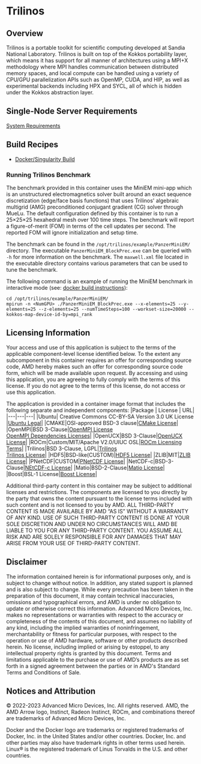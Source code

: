 # Trilinos

## Overview
Trilinos is a portable toolkit for scientific computing developed at Sandia National Laboratory. Trilinos is built on top of the Kokkos portability layer, which means it has support for all manner of architectures using a MPI+X methodology where MPI handles communication between distributed memory spaces, and local compute can be handled using a variety of CPU/GPU parallelization APIs such as OpenMP, CUDA, and HIP, as well as experimental backends including HPX and SYCL, all of which is hidden under the Kokkos abstraction layer.

## Single-Node Server Requirements
[System Requirements](/README.md#single-node-server-requirements) 

## Build Recipes
- [Docker/Singularity Build](/trilinos/docker/)

### Running Trilinos Benchmark
The benchmark provided in this container uses the MiniEM mini-app which is an unstructured electromagnetics solver built around an exact sequence discretization (edge/face basis functions) that uses Trilinos' algebraic multigrid (AMG) preconditioned conjugant gradient (CG) solver through MueLu. The default configuration defined by this container is to run a 25&times;25&times;25 hexahedral mesh over 100 time steps. The benchmark will report a figure-of-merit (FOM) in terms of the cell updates per second. The reported FOM will ignore initialization and setup time.

The benchmark can be found in the `/opt/trilinos/example/PanzerMiniEM/` directory. The executable `PanzerMiniEM_BlockPrec.exe` can be queried with `-h` for more information on the benchmark. The `maxwell.xml` file located in the executable directory contains various parameters that can be used to tune the benchmark.

The following command is an example of running the MiniEM benchmark in interactive mode (see: [docker build instructions](/trilinos/docker/README.md)):
```
cd /opt/trilinos/example/PanzerMiniEM/
mpirun -n <NumGPU> ./PanzerMiniEM_BlockPrec.exe --x-elements=25 --y-elements=25 --z-elements=25 --numTimeSteps=100 --workset-size=20000 --kokkos-map-device-id-by=mpi_rank
```

## Licensing Information
Your access and use of this application is subject to the terms of the applicable component-level license identified below. To the extent any subcomponent in this container requires an offer for corresponding source code, AMD hereby makes such an offer for corresponding source code form, which will be made available upon request. By accessing and using this application, you are agreeing to fully comply with the terms of this license. If you do not agree to the terms of this license, do not access or use this application.

The application is provided in a container image format that includes the following separate and independent components:
|Package | License | URL|
|---|---|---|
|Ubuntu| Creative Commons CC-BY-SA Version 3.0 UK License |[Ubuntu Legal](https://ubuntu.com/legal)|
|CMAKE|OSI-approved BSD-3 clause|[CMake License](https://cmake.org/licensing/)|
|OpenMPI|BSD 3-Clause|[OpenMPI License](https://www-lb.open-mpi.org/community/license.php)<br /> [OpenMPI Dependencies Licenses](https://docs.open-mpi.org/en/v5.0.x/license/index.html)|
|OpenUCX|BSD 3-Clause|[OpenUCX License](https://openucx.org/license/)|
|ROCm|Custom/MIT/Apache V2.0/UIUC OSL|[ROCm Licensing Terms](https://rocm.docs.amd.com/en/latest/release/licensing.html)|
|Trilinos|BSD 3-Clause, LGPL|[Trilinos](https://github.com/trilinos/Trilinos)<br >[Trilinos License](https://trilinos.github.io/license.html)|
|HDF5|BSD-like(CUSTOM)|[HDF5 License](https://github.com/HDFGroup/hdf5/blob/develop/COPYING)|
|ZLIB|MIT|[ZLIB License](https://github.com/madler/zlib?tab=License-1-ov-file#readme)|
|PNetCDF|CUSTOM|[PNetCDF License](https://github.com/Parallel-NetCDF/PnetCDF/blob/master/COPYRIGHT)|
|NetCDF-c|BSD-3-Clause|[NEtCDF-c License](https://github.com/Unidata/netcdf-c?tab=BSD-3-Clause-1-ov-file#readme)|
|Matio|BSD-2-Clause|[Matio License](https://github.com/tbeu/matio?tab=BSD-2-Clause-1-ov-file#readme)|
|Boost|BSL-1 License|[Boost License](https://github.com/boostorg/boost?tab=BSL-1.0-1-ov-file#readme)|

Additional third-party content in this container may be subject to additional licenses and restrictions. The components are licensed to you directly by the party that owns the content pursuant to the license terms included with such content and is not licensed to you by AMD. ALL THIRD-PARTY CONTENT IS MADE AVAILABLE BY AMD “AS IS” WITHOUT A WARRANTY OF ANY KIND. USE OF SUCH THIRD-PARTY CONTENT IS DONE AT YOUR SOLE DISCRETION AND UNDER NO CIRCUMSTANCES WILL AMD BE LIABLE TO YOU FOR ANY THIRD-PARTY CONTENT. YOU ASSUME ALL RISK AND ARE SOLELY RESPONSIBLE FOR ANY DAMAGES THAT MAY ARISE FROM YOUR USE OF THIRD-PARTY CONTENT.

## Disclaimer
The information contained herein is for informational purposes only, and is subject to change without notice. In addition, any stated support is planned and is also subject to change. While every precaution has been taken in the preparation of this document, it may contain technical inaccuracies, omissions and typographical errors, and AMD is under no obligation to update or otherwise correct this information. Advanced Micro Devices, Inc. makes no representations or warranties with respect to the accuracy or completeness of the contents of this document, and assumes no liability of any kind, including the implied warranties of noninfringement, merchantability or fitness for particular purposes, with respect to the operation or use of AMD hardware, software or other products described herein. No license, including implied or arising by estoppel, to any intellectual property rights is granted by this document. Terms and limitations applicable to the purchase or use of AMD’s products are as set forth in a signed agreement between the parties or in AMD's Standard Terms and Conditions of Sale.

## Notices and Attribution
© 2022-2023 Advanced Micro Devices, Inc. All rights reserved. AMD, the AMD Arrow logo, Instinct, Radeon Instinct, ROCm, and combinations thereof are trademarks of Advanced Micro Devices, Inc.

Docker and the Docker logo are trademarks or registered trademarks of Docker, Inc. in the United States and/or other countries. Docker, Inc. and other parties may also have trademark rights in other terms used herein. Linux® is the registered trademark of Linus Torvalds in the U.S. and other countries.
